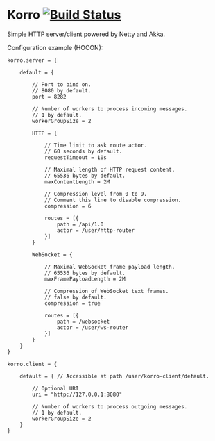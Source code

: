 # Korro [![Build Status](https://travis-ci.org/yet-another-cafebabe/korro.svg?branch=master)](https://travis-ci.org/yet-another-cafebabe/korro)

Simple HTTP server/client powered by Netty and Akka.

Configuration example (HOCON):

    korro.server = {
        
        default = {
        
            // Port to bind on.
            // 8080 by default.
            port = 8282
            
            // Number of workers to process incoming messages.
            // 1 by default.
            workerGroupSize = 2
            
            HTTP = {
                
                // Time limit to ask route actor.
                // 60 seconds by default.
                requestTimeout = 10s
                
                // Maximal length of HTTP request content.
                // 65536 bytes by default.
                maxContentLength = 2M
                
                // Compression level from 0 to 9.
                // Comment this line to disable compression.
                compression = 6
                
                routes = [{
                    path = /api/1.0
                    actor = /user/http-router
                }]
            }
            
            WebSocket = {
                
                // Maximal WebSocket frame payload length.
                // 65536 bytes by default.
                maxFramePayloadLength = 2M
                
                // Compression of WebSocket text frames.
                // false by default.
                compression = true
                
                routes = [{
                    path = /websocket
                    actor = /user/ws-router
                }]
            }
        }
    }
    
    korro.client = {
        
        default = { // Accessible at path /user/korro-client/default.
            
            // Optional URI
            uri = "http://127.0.0.1:8080"
            
            // Number of workers to process outgoing messages.
            // 1 by default.
            workerGroupSize = 2
        }
    }
